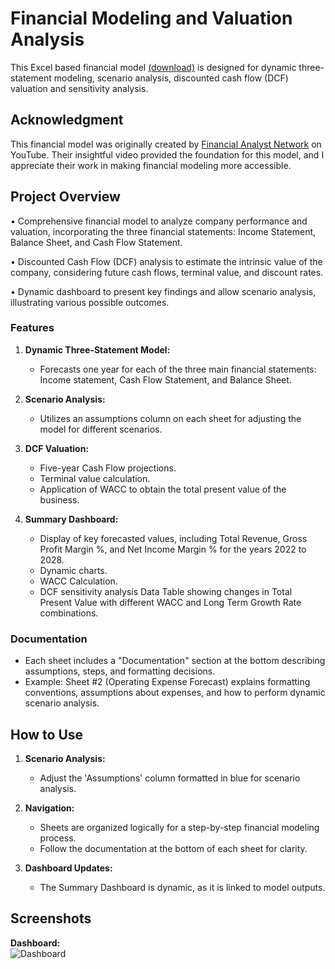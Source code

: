 # Financial Modeling and Valuation Analysis 

This Excel based financial model [(download)](https://github.com/AsherGeorgy/My-Portfolio/raw/refs/heads/main/Microsoft%20Excel/assets/3S%20and%20DCF%20Model%20.xlsx) is designed for dynamic three-statement modeling, scenario analysis, discounted cash flow (DCF) valuation and sensitivity analysis. 

## Acknowledgment
This financial model was originally created by [Financial Analyst Network](http://www.youtube.com/@financialanalystnetwork) on YouTube. Their insightful video provided the foundation for this model, and I appreciate their work in making financial modeling more accessible.

## Project Overview
• Comprehensive financial model to analyze company performance and valuation, incorporating the three financial statements: Income Statement, Balance Sheet, and Cash Flow Statement.  

• Discounted Cash Flow (DCF) analysis to estimate the intrinsic value of the company, considering future cash flows, terminal value, and discount rates.  

• Dynamic dashboard to present key findings and allow scenario analysis, illustrating various possible outcomes.

### Features

1. **Dynamic Three-Statement Model:**
   - Forecasts one year for each of the three main financial statements: Income statement, Cash Flow Statement, and Balance Sheet.

2. **Scenario Analysis:**
   - Utilizes an assumptions column on each sheet for adjusting the model for different scenarios.

3. **DCF Valuation:**
   - Five-year Cash Flow projections.
   - Terminal value calculation.
   - Application of WACC to obtain the total present value of the business.

4. **Summary Dashboard:**
   - Display of key forecasted values, including Total Revenue, Gross Profit Margin %, and Net Income Margin % for the years 2022 to 2028.
   - Dynamic charts.
   - WACC Calculation.
   - DCF sensitivity analysis Data Table showing changes in Total Present Value with different WACC and Long Term Growth Rate combinations.

### Documentation

- Each sheet includes a "Documentation" section at the bottom describing assumptions, steps, and formatting decisions.
- Example: Sheet #2 (Operating Expense Forecast) explains formatting conventions, assumptions about expenses, and how to perform dynamic scenario analysis.

## How to Use

1. **Scenario Analysis:**
   - Adjust the 'Assumptions' column formatted in blue for scenario analysis.

2. **Navigation:**
   - Sheets are organized logically for a step-by-step financial modeling process.
   - Follow the documentation at the bottom of each sheet for clarity.

3. **Dashboard Updates:**
   - The Summary Dashboard is dynamic, as it is linked to model outputs.

## Screenshots
**Dashboard:**  
    ![Dashboard](https://github.com/ashergeo/My-Portfolio/blob/gh-pages/assets/Microsoft%20Excel/Picture2.png?raw=true)
